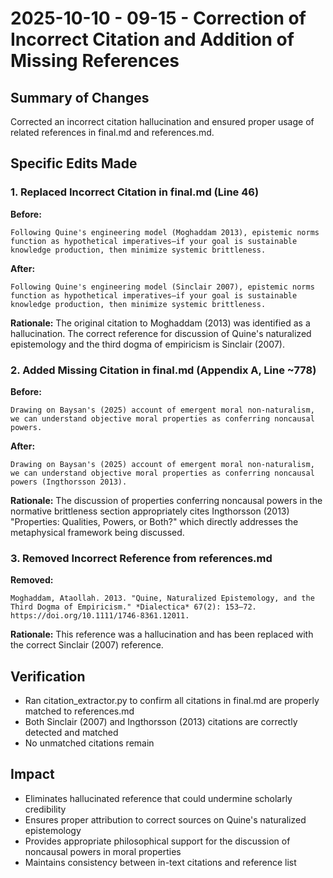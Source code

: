 # 2025-10-10 - 09-15 - Correction of Incorrect Citation and Addition of Missing References

## Summary of Changes

Corrected an incorrect citation hallucination and ensured proper usage of related references in final.md and references.md.

## Specific Edits Made

### 1. Replaced Incorrect Citation in final.md (Line 46)
**Before:**
```
Following Quine's engineering model (Moghaddam 2013), epistemic norms function as hypothetical imperatives—if your goal is sustainable knowledge production, then minimize systemic brittleness.
```

**After:**
```
Following Quine's engineering model (Sinclair 2007), epistemic norms function as hypothetical imperatives—if your goal is sustainable knowledge production, then minimize systemic brittleness.
```

**Rationale:** The original citation to Moghaddam (2013) was identified as a hallucination. The correct reference for discussion of Quine's naturalized epistemology and the third dogma of empiricism is Sinclair (2007).

### 2. Added Missing Citation in final.md (Appendix A, Line ~778)
**Before:**
```
Drawing on Baysan's (2025) account of emergent moral non-naturalism, we can understand objective moral properties as conferring noncausal powers.
```

**After:**
```
Drawing on Baysan's (2025) account of emergent moral non-naturalism, we can understand objective moral properties as conferring noncausal powers (Ingthorsson 2013).
```

**Rationale:** The discussion of properties conferring noncausal powers in the normative brittleness section appropriately cites Ingthorsson (2013) "Properties: Qualities, Powers, or Both?" which directly addresses the metaphysical framework being discussed.

### 3. Removed Incorrect Reference from references.md
**Removed:**
```
Moghaddam, Ataollah. 2013. "Quine, Naturalized Epistemology, and the Third Dogma of Empiricism." *Dialectica* 67(2): 153–72. https://doi.org/10.1111/1746-8361.12011.
```

**Rationale:** This reference was a hallucination and has been replaced with the correct Sinclair (2007) reference.

## Verification
- Ran citation_extractor.py to confirm all citations in final.md are properly matched to references.md
- Both Sinclair (2007) and Ingthorsson (2013) citations are correctly detected and matched
- No unmatched citations remain

## Impact
- Eliminates hallucinated reference that could undermine scholarly credibility
- Ensures proper attribution to correct sources on Quine's naturalized epistemology
- Provides appropriate philosophical support for the discussion of noncausal powers in moral properties
- Maintains consistency between in-text citations and reference list